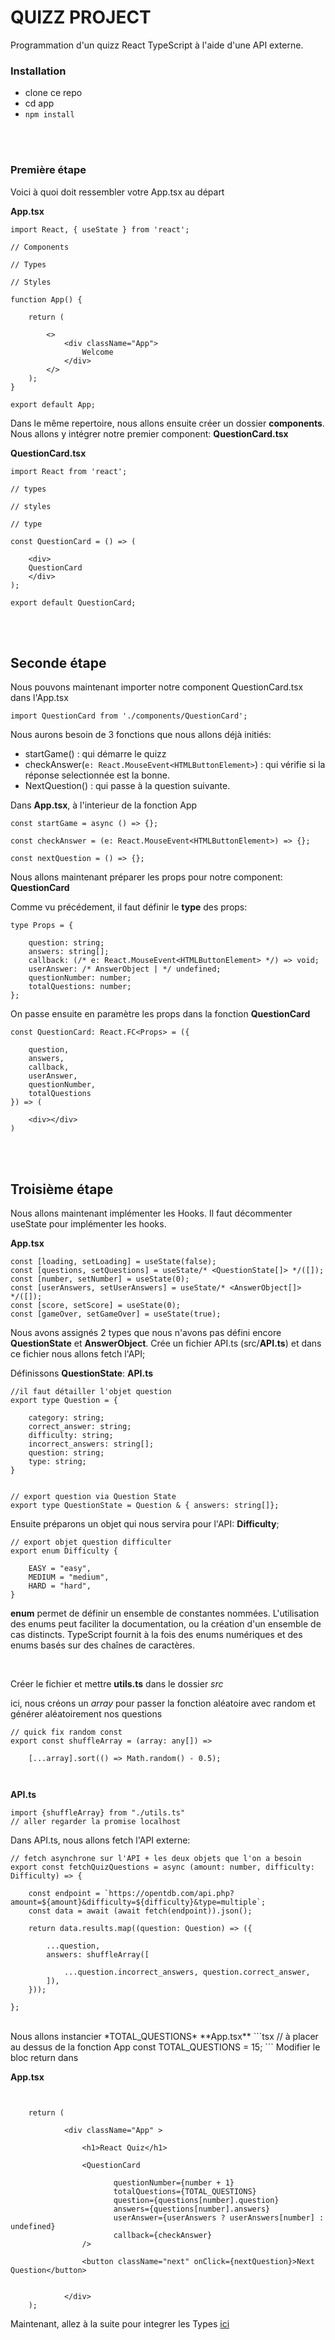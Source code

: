 # QUIZZ PROJECT

Programmation d'un quizz React TypeScript à l'aide d'une API externe.

### Installation

- clone ce repo
- cd app
- ``npm install``


<br>
<br>

### Première étape

Voici à quoi doit ressembler votre App.tsx au départ

**App.tsx**
```tsx
import React, { useState } from 'react';

// Components

// Types 

// Styles

function App() {

    return (

        <>
            <div className="App">
                Welcome
            </div>
        </>
    );
}

export default App;
```
Dans le même repertoire, nous allons ensuite créer un dossier **components**.
Nous allons y intégrer notre premier component: **QuestionCard.tsx**

**QuestionCard.tsx**

```tsx
import React from 'react';

// types

// styles

// type

const QuestionCard = () => (

    <div>
    QuestionCard
    </div>
);

export default QuestionCard;
```

<br>
<br>

## Seconde étape

Nous pouvons maintenant importer notre component QuestionCard.tsx dans l'App.tsx


```tsx
import QuestionCard from './components/QuestionCard';
```
Nous aurons besoin de 3 fonctions que nous allons déjà initiés:
- startGame() : qui démarre le quizz
- checkAnswer(``e: React.MouseEvent<HTMLButtonElement>``) : qui vérifie si la réponse selectionnée est la bonne.
- NextQuestion() : qui passe à la question suivante.
  

Dans **App.tsx**, à l'interieur de la fonction App
```tsx
const startGame = async () => {};

const checkAnswer = (e: React.MouseEvent<HTMLButtonElement>) => {};

const nextQuestion = () => {};

```


Nous allons maintenant préparer les props pour notre component:
**QuestionCard**

Comme vu précédement, il faut définir le **type** des props:

```tsx
type Props = {

    question: string;
    answers: string[];
    callback: (/* e: React.MouseEvent<HTMLButtonElement> */) => void;
    userAnswer: /* AnswerObject | */ undefined;
    questionNumber: number;
    totalQuestions: number;
};
```
On passe ensuite en paramètre les props dans la fonction **QuestionCard**
```tsx
const QuestionCard: React.FC<Props> = ({
    
    question,
    answers,
    callback,
    userAnswer,
    questionNumber,
    totalQuestions
}) => (

    <div></div>
)
```
<br>
<br>

## Troisième étape
Nous allons maintenant implémenter les Hooks.
Il faut décommenter useState pour implémenter les hooks.

**App.tsx**

```tsx
const [loading, setLoading] = useState(false);
const [questions, setQuestions] = useState/* <QuestionState[]> */([]);
const [number, setNumber] = useState(0);
const [userAnswers, setUserAnswers] = useState/* <AnswerObject[]> */([]);
const [score, setScore] = useState(0);
const [gameOver, setGameOver] = useState(true);

```

Nous avons assignés 2 types que nous n'avons pas défini encore **QuestionState** et **AnswerObject**.
Crée un fichier API.ts (src/**API.ts**) et dans ce fichier nous allons fetch l'API;

Définissons **QuestionState**:
**API.ts**
```tsx
//il faut détailler l'objet question
export type Question = {

    category: string;
    correct_answer: string;
    difficulty: string;
    incorrect_answers: string[];
    question: string;
    type: string;
}


// export question via Question State
export type QuestionState = Question & { answers: string[]};
```
Ensuite préparons un objet qui nous servira pour l'API: **Difficulty**;

```tsx
// export objet question difficulter
export enum Difficulty {

    EASY = "easy",
    MEDIUM = "medium",
    HARD = "hard",
}
```
**enum** permet de définir un ensemble de constantes nommées. L'utilisation des enums peut faciliter la documentation, ou la création d'un ensemble de cas distincts. TypeScript fournit à la fois des enums numériques et des enums basés sur des chaînes de caractères.

<br>

Créer le fichier et mettre **utils.ts** dans le dossier *src*

ici, nous créons un *array* pour passer la fonction aléatoire avec random et générer aléatoirement nos questions 

```tsx
// quick fix random const
export const shuffleArray = (array: any[]) =>

    [...array].sort(() => Math.random() - 0.5);



```
**API.ts**
```tsx
import {shuffleArray} from "./utils.ts"
// aller regarder la promise localhost
```

Dans API.ts, nous allons fetch l'API externe:

```tsx
// fetch asynchrone sur l'API + les deux objets que l'on a besoin 
export const fetchQuizQuestions = async (amount: number, difficulty: Difficulty) => {

    const endpoint = `https://opentdb.com/api.php?amount=${amount}&difficulty=${difficulty}&type=multiple`;
    const data = await (await fetch(endpoint)).json();
    
    return data.results.map((question: Question) => ({

        ...question,
        answers: shuffleArray([
            
            ...question.incorrect_answers, question.correct_answer,
        ]),
    }));
    
};
```
<br>
Nous allons instancier *TOTAL_QUESTIONS* 
**App.tsx**
```tsx
// à placer au dessus de la fonction App
const TOTAL_QUESTIONS = 15;
```
Modifier le bloc return dans 

**App.tsx**

```tsx


    return (

            <div className="App" >
            
                <h1>React Quiz</h1>
            
                <QuestionCard
                       
                       questionNumber={number + 1}
                       totalQuestions={TOTAL_QUESTIONS}
                       question={questions[number].question}
                       answers={questions[number].answers}
                       userAnswer={userAnswers ? userAnswers[number] : undefined}
                       callback={checkAnswer}
                />
                
                <button className="next" onClick={nextQuestion}>Next Question</button>
               
            
            </div>
    );

```


Maintenant, allez à la suite pour integrer les Types [ici](./aplication.md)
